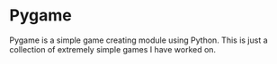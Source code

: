 # Pygame
Pygame is a simple game creating module using Python. This is just a collection of extremely simple games I have worked on.
